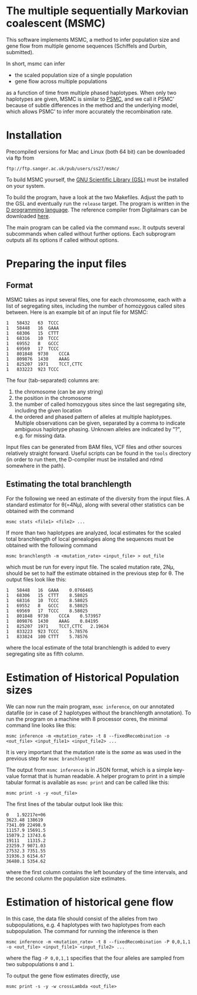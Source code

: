# The multiple sequentially Markovian coalescent (MSMC)

This software implements MSMC, a method to infer population size and gene flow from multiple genome sequences (Schiffels and Durbin, submitted).

In short, msmc can infer

* the scaled population size of a single population
* gene flow across multiple populations

as a function of time from multiple phased haplotypes. When only two haplotypes are given, MSMC is similar to [PSMC](http://github.com/lh3/psmc), and we call it PSMC' because of subtle differences in the method and the underlying model, which allows PSMC' to infer more accurately the recombination rate.

# Installation

Precompiled versions for Mac and Linux (both 64 bit) can be downloaded via ftp from

    ftp://ftp.sanger.ac.uk/pub/users/ss27/msmc/

To build MSMC yourself, the [GNU Scientific Library (GSL)](http://www.gnu.org/software/gsl/) must be installed on your system.

To build the program, have a look at the two Makefiles. Adjust the path to the GSL and eventually run the `release` target. The program is written in the [D programming language](http://dlang.org). The reference compiler from Digitalmars can be downloaded [here](http://dlang.org/download.html).

The main program can be called via the command `msmc`. It outputs several subcommands when called without further options. Each subprogram outputs all its options if called without options.

# Preparing the input files

## Format 
MSMC takes as input several files, one for each chromosome, each with a list of segregating sites, including the number of homozygous called sites between. Here is an example bit of an input file for MSMC:

    1   58432	63	TCCC
    1   58448	16	GAAA
    1	68306	15	CTTT
    1	68316	10	TCCC
    1	69552	8	GCCC
    1	69569	17	TCCC
    1	801848	9730	CCCA
    1	809876	1430	AAAG
    1	825207	1971	TCCT,CTTC
    1	833223	923	TCCC

The four (tab-separated) columns are:

1. the chromosome (can be any string)
2. the position in the chromosome
3. the number of called homozygous sites since the last segregating site, including the given location
4. the ordered and phased pattern of alleles at multiple haplotypes. Multiple observations can be given, separated by a comma to indicate ambiguous haplotype phasing. Unknown alleles are indicated by "?", e.g. for missing data.

Input files can be generated from BAM files, VCF files and other sources relatively straight forward. Useful scripts can be found in the `tools` directory (in order to run them, the D-compiler must be installed and rdmd somewhere in the path). 

## Estimating the total branchlength

For the following we need an estimate of the diversity from the input files. A standard estimator for θ(=4Nµ), along with several other statistics can be obtained with the command

    msmc stats <file1> <file2> ...

If more than two haplotypes are analyzed, local estimates for the scaled total branchlength of local genealogies along the sequences must be obtained with the following command

    msmc branchlength -m <mutation_rate> <input_file> > out_file

which must be run for every input file. The scaled mutation rate, 2Nµ, should be set to half the estimate obtained in the previous step for θ. The output files look like this:

    1   58448	16	GAAA	0.0766465
    1	68306	15	CTTT	8.58025
    1	68316	10	TCCC	8.58025
    1	69552	8	GCCC	8.58025
    1	69569	17	TCCC	8.58025
    1	801848	9730	CCCA	0.573957
    1	809876	1430	AAAG	0.84195
    1	825207	1971	TCCT,CTTC	2.19634
    1	833223	923	TCCC	5.78576
    1	833824	100	CTTT	5.78576

where the local estimate of the total branchlength is added to every segregating site as fifth column.

# Estimation of Historical Population sizes

We can now run the main program, `msmc inference`, on our annotated datafile (or in case of 2 haplotypes without the branchlength annotation). To run the program on a machine with 8 processor cores, the minimal command line looks like this:

    msmc inference -m <mutation_rate> -t 8 --fixedRecombination -o <out_file> <input_file1> <input_file2> ...

It is very important that the mutation rate is the _same_ as was used in the previous step for `msmc branchlength`!

The output from `msmc inference` is in JSON format, which is a simple key-value format that is human readable. A helper program to print in a simple tabular format is available as `msmc print` and can be called like this:

    msmc print -s -y <out_file>

The first lines of the tabular output look like this:

    0	1.92217e+06
    3623.48	138619
    7341.09	22498.9
    11157.9	15691.5
    15079.2	13743.6
    19111	11315.2
    23259.7	9071.03
    27532.3	7351.55
    31936.3	6154.67
    36480.1	5354.62

where the first column contains the left boundary of the time intervals, and the second column the population size estimates.

# Estimation of historical gene flow

In this case, the data file should consist of the alleles from two subpopulations, e.g. 4 haplotypes with two haplotypes from each subpopulation. The command for running the inference is then

    msmc inference -m <mutation_rate> -t 8 --fixedRecombination -P 0,0,1,1 -o <out_file> <input_file1> <input_file2> ...

where the flag `-P 0,0,1,1` specifies that the four alleles are sampled from two subpopulations `0` and `1`.

To output the gene flow estimates directly, use

    msmc print -s -y -w crossLambda <out_file>

